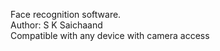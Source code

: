 Face recognition software.
<br>
Author: S K Saichaand 
<br>
Compatible with any device with camera access
